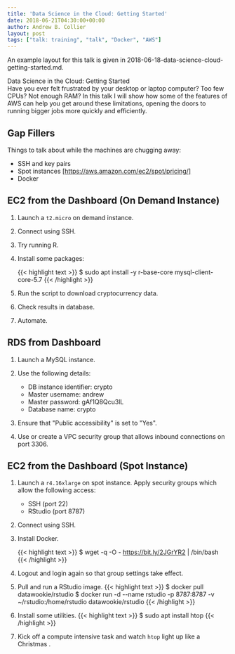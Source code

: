 ```yaml
---
title: 'Data Science in the Cloud: Getting Started'
date: 2018-06-21T04:30:00+00:00
author: Andrew B. Collier
layout: post
tags: ["talk: training", "talk", "Docker", "AWS"]
---
```


An example layout for this talk is given in 2018-06-18-data-science-cloud-getting-started.md.

<div class="talk">
	<div class="title">
	Data Science in the Cloud: Getting Started
	</div>
	<div class="abstract">
		Have you ever felt frustrated by your desktop or laptop computer? Too few CPUs? Not enough RAM? In this talk I will show how some of the features of AWS can help you get around these limitations, opening the doors to running bigger jobs more quickly and efficiently.
	</div>
</div>

## Gap Fillers

Things to talk about while the machines are chugging away:

- SSH and key pairs
- Spot instances [https://aws.amazon.com/ec2/spot/pricing/]
- Docker

## EC2 from the Dashboard (On Demand Instance)

1. Launch a `t2.micro` on demand instance.
2. Connect using SSH.
3. Try running R.
4. Install some packages:

    {{< highlight text >}}
$ sudo apt install -y r-base-core mysql-client-core-5.7
{{< /highlight >}}

5. Run the script to download cryptocurrency data.
6. Check results in database.
7. Automate.

## RDS from Dashboard

1. Launch a MySQL instance.
2. Use the following details:

	- DB instance identifier: crypto
	- Master username: andrew
	- Master password: gAf1Q8Qcu3lL
	- Database name: crypto

3. Ensure that "Public accessibility" is set to "Yes".
4. Use or create a VPC security group that allows inbound connections on port 3306.

## EC2 from the Dashboard (Spot Instance)

1. Launch a `r4.16xlarge` on spot instance. Apply security groups which allow the following access:

	- SSH (port 22)
	- RStudio (port 8787)

2. Connect using SSH.
3. Install Docker.

    {{< highlight text >}}
$ wget -q -O - https://bit.ly/2JGrYR2 | /bin/bash
{{< /highlight >}}
4. Logout and login again so that group settings take effect.
5. Pull and run a RStudio image.
    {{< highlight text >}}
$ docker pull datawookie/rstudio
$ docker run -d --name rstudio -p 8787:8787 -v ~/rstudio:/home/rstudio datawookie/rstudio
{{< /highlight >}}
6. Install some utilities.
    {{< highlight text >}}
$ sudo apt install htop
{{< /highlight >}}
7. Kick off a compute intensive task and watch `htop` light up <span  style="color: red;"><i class="fa fa-fire"></i><i class="fa fa-fire"></i><i class="fa fa-fire"></i></span> like a Christmas <span  style="color: green;"><i class="fa fa-tree"></i></span>.
